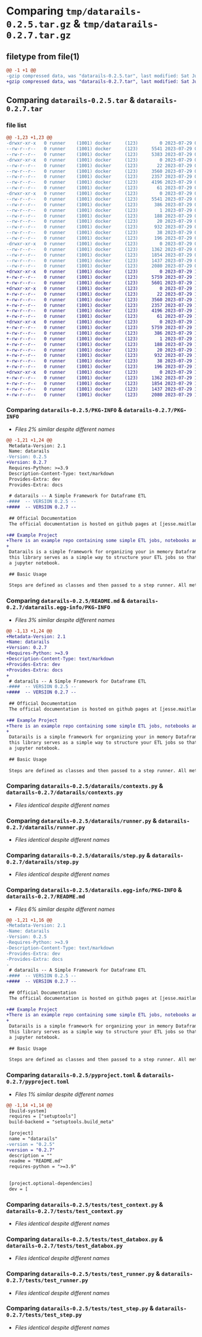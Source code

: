 # Comparing `tmp/datarails-0.2.5.tar.gz` & `tmp/datarails-0.2.7.tar.gz`

## filetype from file(1)

```diff
@@ -1 +1 @@
-gzip compressed data, was "datarails-0.2.5.tar", last modified: Sat Jul 29 08:15:35 2023, max compression
+gzip compressed data, was "datarails-0.2.7.tar", last modified: Sat Jul 29 18:32:25 2023, max compression
```

## Comparing `datarails-0.2.5.tar` & `datarails-0.2.7.tar`

### file list

```diff
@@ -1,23 +1,23 @@
-drwxr-xr-x   0 runner    (1001) docker     (123)        0 2023-07-29 08:15:35.081457 datarails-0.2.5/
--rw-r--r--   0 runner    (1001) docker     (123)     5541 2023-07-29 08:15:35.081457 datarails-0.2.5/PKG-INFO
--rw-r--r--   0 runner    (1001) docker     (123)     5383 2023-07-29 08:15:16.000000 datarails-0.2.5/README.md
-drwxr-xr-x   0 runner    (1001) docker     (123)        0 2023-07-29 08:15:35.081457 datarails-0.2.5/datarails/
--rw-r--r--   0 runner    (1001) docker     (123)       22 2023-07-29 08:15:16.000000 datarails-0.2.5/datarails/__init__.py
--rw-r--r--   0 runner    (1001) docker     (123)     3560 2023-07-29 08:15:16.000000 datarails-0.2.5/datarails/contexts.py
--rw-r--r--   0 runner    (1001) docker     (123)     2357 2023-07-29 08:15:16.000000 datarails-0.2.5/datarails/runner.py
--rw-r--r--   0 runner    (1001) docker     (123)     4196 2023-07-29 08:15:16.000000 datarails-0.2.5/datarails/step.py
--rw-r--r--   0 runner    (1001) docker     (123)       61 2023-07-29 08:15:16.000000 datarails-0.2.5/datarails/type_vars.py
-drwxr-xr-x   0 runner    (1001) docker     (123)        0 2023-07-29 08:15:35.081457 datarails-0.2.5/datarails.egg-info/
--rw-r--r--   0 runner    (1001) docker     (123)     5541 2023-07-29 08:15:35.000000 datarails-0.2.5/datarails.egg-info/PKG-INFO
--rw-r--r--   0 runner    (1001) docker     (123)      386 2023-07-29 08:15:35.000000 datarails-0.2.5/datarails.egg-info/SOURCES.txt
--rw-r--r--   0 runner    (1001) docker     (123)        1 2023-07-29 08:15:35.000000 datarails-0.2.5/datarails.egg-info/dependency_links.txt
--rw-r--r--   0 runner    (1001) docker     (123)      188 2023-07-29 08:15:35.000000 datarails-0.2.5/datarails.egg-info/requires.txt
--rw-r--r--   0 runner    (1001) docker     (123)       20 2023-07-29 08:15:35.000000 datarails-0.2.5/datarails.egg-info/top_level.txt
--rw-r--r--   0 runner    (1001) docker     (123)      932 2023-07-29 08:15:16.000000 datarails-0.2.5/pyproject.toml
--rw-r--r--   0 runner    (1001) docker     (123)       38 2023-07-29 08:15:35.081457 datarails-0.2.5/setup.cfg
--rw-r--r--   0 runner    (1001) docker     (123)      196 2023-07-29 08:15:16.000000 datarails-0.2.5/setup.py
-drwxr-xr-x   0 runner    (1001) docker     (123)        0 2023-07-29 08:15:35.081457 datarails-0.2.5/tests/
--rw-r--r--   0 runner    (1001) docker     (123)     1362 2023-07-29 08:15:16.000000 datarails-0.2.5/tests/test_context.py
--rw-r--r--   0 runner    (1001) docker     (123)     1854 2023-07-29 08:15:16.000000 datarails-0.2.5/tests/test_databox.py
--rw-r--r--   0 runner    (1001) docker     (123)     1437 2023-07-29 08:15:16.000000 datarails-0.2.5/tests/test_runner.py
--rw-r--r--   0 runner    (1001) docker     (123)     2080 2023-07-29 08:15:16.000000 datarails-0.2.5/tests/test_step.py
+drwxr-xr-x   0 runner    (1001) docker     (123)        0 2023-07-29 18:32:25.108359 datarails-0.2.7/
+-rw-r--r--   0 runner    (1001) docker     (123)     5759 2023-07-29 18:32:25.108359 datarails-0.2.7/PKG-INFO
+-rw-r--r--   0 runner    (1001) docker     (123)     5601 2023-07-29 18:32:15.000000 datarails-0.2.7/README.md
+drwxr-xr-x   0 runner    (1001) docker     (123)        0 2023-07-29 18:32:25.108359 datarails-0.2.7/datarails/
+-rw-r--r--   0 runner    (1001) docker     (123)       22 2023-07-29 18:32:15.000000 datarails-0.2.7/datarails/__init__.py
+-rw-r--r--   0 runner    (1001) docker     (123)     3560 2023-07-29 18:32:03.000000 datarails-0.2.7/datarails/contexts.py
+-rw-r--r--   0 runner    (1001) docker     (123)     2357 2023-07-29 18:32:03.000000 datarails-0.2.7/datarails/runner.py
+-rw-r--r--   0 runner    (1001) docker     (123)     4196 2023-07-29 18:32:03.000000 datarails-0.2.7/datarails/step.py
+-rw-r--r--   0 runner    (1001) docker     (123)       61 2023-07-29 18:32:03.000000 datarails-0.2.7/datarails/type_vars.py
+drwxr-xr-x   0 runner    (1001) docker     (123)        0 2023-07-29 18:32:25.108359 datarails-0.2.7/datarails.egg-info/
+-rw-r--r--   0 runner    (1001) docker     (123)     5759 2023-07-29 18:32:25.000000 datarails-0.2.7/datarails.egg-info/PKG-INFO
+-rw-r--r--   0 runner    (1001) docker     (123)      386 2023-07-29 18:32:25.000000 datarails-0.2.7/datarails.egg-info/SOURCES.txt
+-rw-r--r--   0 runner    (1001) docker     (123)        1 2023-07-29 18:32:25.000000 datarails-0.2.7/datarails.egg-info/dependency_links.txt
+-rw-r--r--   0 runner    (1001) docker     (123)      188 2023-07-29 18:32:25.000000 datarails-0.2.7/datarails.egg-info/requires.txt
+-rw-r--r--   0 runner    (1001) docker     (123)       20 2023-07-29 18:32:25.000000 datarails-0.2.7/datarails.egg-info/top_level.txt
+-rw-r--r--   0 runner    (1001) docker     (123)      932 2023-07-29 18:32:15.000000 datarails-0.2.7/pyproject.toml
+-rw-r--r--   0 runner    (1001) docker     (123)       38 2023-07-29 18:32:25.108359 datarails-0.2.7/setup.cfg
+-rw-r--r--   0 runner    (1001) docker     (123)      196 2023-07-29 18:32:03.000000 datarails-0.2.7/setup.py
+drwxr-xr-x   0 runner    (1001) docker     (123)        0 2023-07-29 18:32:25.108359 datarails-0.2.7/tests/
+-rw-r--r--   0 runner    (1001) docker     (123)     1362 2023-07-29 18:32:03.000000 datarails-0.2.7/tests/test_context.py
+-rw-r--r--   0 runner    (1001) docker     (123)     1854 2023-07-29 18:32:03.000000 datarails-0.2.7/tests/test_databox.py
+-rw-r--r--   0 runner    (1001) docker     (123)     1437 2023-07-29 18:32:03.000000 datarails-0.2.7/tests/test_runner.py
+-rw-r--r--   0 runner    (1001) docker     (123)     2080 2023-07-29 18:32:03.000000 datarails-0.2.7/tests/test_step.py
```

### Comparing `datarails-0.2.5/PKG-INFO` & `datarails-0.2.7/PKG-INFO`

 * *Files 2% similar despite different names*

```diff
@@ -1,21 +1,24 @@
 Metadata-Version: 2.1
 Name: datarails
-Version: 0.2.5
+Version: 0.2.7
 Requires-Python: >=3.9
 Description-Content-Type: text/markdown
 Provides-Extra: dev
 Provides-Extra: docs
 
 # datarails -- A Simple Framework for Dataframe ETL
-####  -- VERSION 0.2.5 --
+####  -- VERSION 0.2.7 --
 
 ## Official Documentation
 The official documentation is hosted on github pages at [jesse.maitland.github.io](https://jessemaitland.github.io/datarails/)
 
+## Example Project
+There is an example repo containing some simple ETL jobs, notebooks and commands for building documentation at [jessemaitland/datarails-example](https://github.com/JesseMaitland/datarails_examples)
+
 Datarails is a simple framework for organizing your in memory Dataframe based ETL jobs. It doesn't matter of you are using `pandas`, `spark`, `glue` or anything else
 this library serves as a simple way to structure your ETL jobs so that others don't come along and have to debug your 300 line script by copy / pasting sections of it into
 a jupyter notebook.
 
 ## Basic Usage
 
 Steps are defined as classes and then passed to a step runner. All methods in the class that start with `step_` will be run in the order they are defined.
```

### Comparing `datarails-0.2.5/README.md` & `datarails-0.2.7/datarails.egg-info/PKG-INFO`

 * *Files 3% similar despite different names*

```diff
@@ -1,13 +1,24 @@
+Metadata-Version: 2.1
+Name: datarails
+Version: 0.2.7
+Requires-Python: >=3.9
+Description-Content-Type: text/markdown
+Provides-Extra: dev
+Provides-Extra: docs
+
 # datarails -- A Simple Framework for Dataframe ETL
-####  -- VERSION 0.2.5 --
+####  -- VERSION 0.2.7 --
 
 ## Official Documentation
 The official documentation is hosted on github pages at [jesse.maitland.github.io](https://jessemaitland.github.io/datarails/)
 
+## Example Project
+There is an example repo containing some simple ETL jobs, notebooks and commands for building documentation at [jessemaitland/datarails-example](https://github.com/JesseMaitland/datarails_examples)
+
 Datarails is a simple framework for organizing your in memory Dataframe based ETL jobs. It doesn't matter of you are using `pandas`, `spark`, `glue` or anything else
 this library serves as a simple way to structure your ETL jobs so that others don't come along and have to debug your 300 line script by copy / pasting sections of it into
 a jupyter notebook.
 
 ## Basic Usage
 
 Steps are defined as classes and then passed to a step runner. All methods in the class that start with `step_` will be run in the order they are defined.
```

### Comparing `datarails-0.2.5/datarails/contexts.py` & `datarails-0.2.7/datarails/contexts.py`

 * *Files identical despite different names*

### Comparing `datarails-0.2.5/datarails/runner.py` & `datarails-0.2.7/datarails/runner.py`

 * *Files identical despite different names*

### Comparing `datarails-0.2.5/datarails/step.py` & `datarails-0.2.7/datarails/step.py`

 * *Files identical despite different names*

### Comparing `datarails-0.2.5/datarails.egg-info/PKG-INFO` & `datarails-0.2.7/README.md`

 * *Files 6% similar despite different names*

```diff
@@ -1,21 +1,16 @@
-Metadata-Version: 2.1
-Name: datarails
-Version: 0.2.5
-Requires-Python: >=3.9
-Description-Content-Type: text/markdown
-Provides-Extra: dev
-Provides-Extra: docs
-
 # datarails -- A Simple Framework for Dataframe ETL
-####  -- VERSION 0.2.5 --
+####  -- VERSION 0.2.7 --
 
 ## Official Documentation
 The official documentation is hosted on github pages at [jesse.maitland.github.io](https://jessemaitland.github.io/datarails/)
 
+## Example Project
+There is an example repo containing some simple ETL jobs, notebooks and commands for building documentation at [jessemaitland/datarails-example](https://github.com/JesseMaitland/datarails_examples)
+
 Datarails is a simple framework for organizing your in memory Dataframe based ETL jobs. It doesn't matter of you are using `pandas`, `spark`, `glue` or anything else
 this library serves as a simple way to structure your ETL jobs so that others don't come along and have to debug your 300 line script by copy / pasting sections of it into
 a jupyter notebook.
 
 ## Basic Usage
 
 Steps are defined as classes and then passed to a step runner. All methods in the class that start with `step_` will be run in the order they are defined.
```

### Comparing `datarails-0.2.5/pyproject.toml` & `datarails-0.2.7/pyproject.toml`

 * *Files 1% similar despite different names*

```diff
@@ -1,14 +1,14 @@
 [build-system]
 requires = ["setuptools"]
 build-backend = "setuptools.build_meta"
 
 [project]
 name = "datarails"
-version = "0.2.5"
+version = "0.2.7"
 description = ""
 readme = "README.md"
 requires-python = ">=3.9"
 
 
 [project.optional-dependencies]
 dev = [
```

### Comparing `datarails-0.2.5/tests/test_context.py` & `datarails-0.2.7/tests/test_context.py`

 * *Files identical despite different names*

### Comparing `datarails-0.2.5/tests/test_databox.py` & `datarails-0.2.7/tests/test_databox.py`

 * *Files identical despite different names*

### Comparing `datarails-0.2.5/tests/test_runner.py` & `datarails-0.2.7/tests/test_runner.py`

 * *Files identical despite different names*

### Comparing `datarails-0.2.5/tests/test_step.py` & `datarails-0.2.7/tests/test_step.py`

 * *Files identical despite different names*

